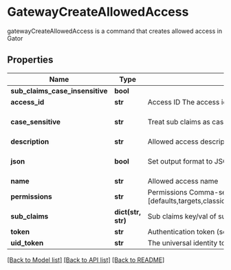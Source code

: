 # GatewayCreateAllowedAccess

gatewayCreateAllowedAccess is a command that creates allowed access in Gator
## Properties
Name | Type | Description | Notes
------------ | ------------- | ------------- | -------------
**sub_claims_case_insensitive** | **bool** |  | [optional] 
**access_id** | **str** | Access ID The access id to be attached to this allowed access. Auth method with this access id should already exist. | 
**case_sensitive** | **str** | Treat sub claims as case-sensitive [true/false] | [optional] [default to 'true']
**description** | **str** | Allowed access description | [optional] 
**json** | **bool** | Set output format to JSON | [optional] [default to False]
**name** | **str** | Allowed access name | 
**permissions** | **str** | Permissions  Comma-seperated list of permissions for this allowed access. Available permissions: [defaults,targets,classic_keys,automatic_migration,ldap_auth,dynamic_secret,k8s_auth,log_forwarding,zero_knowledge_encryption,rotated_secret,caching,event_forwarding,admin,kmip,general] | [optional] 
**sub_claims** | **dict(str, str)** | Sub claims key/val of sub claims, e.g group&#x3D;admins,developers | [optional] 
**token** | **str** | Authentication token (see &#x60;/auth&#x60; and &#x60;/configure&#x60;) | [optional] 
**uid_token** | **str** | The universal identity token, Required only for universal_identity authentication | [optional] 

[[Back to Model list]](../README.md#documentation-for-models) [[Back to API list]](../README.md#documentation-for-api-endpoints) [[Back to README]](../README.md)


